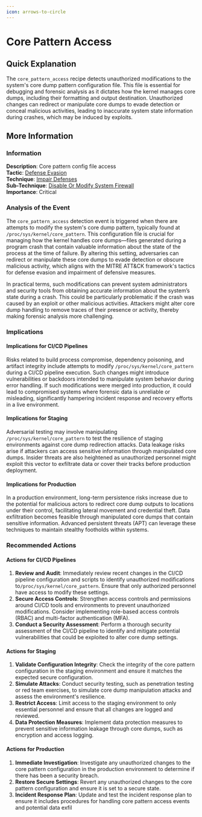 ```yaml
---
icon: arrows-to-circle
---
```


# Core Pattern Access

## Quick Explanation

The `core_pattern_access` recipe detects unauthorized modifications to the system's core dump pattern configuration file. This file is essential for debugging and forensic analysis as it dictates how the kernel manages core dumps, including their formatting and output destination. Unauthorized changes can redirect or manipulate core dumps to evade detection or conceal malicious activities, leading to inaccurate system state information during crashes, which may be induced by exploits.

## More Information

### Information

**Description**: Core pattern config file access  
**Tactic**: [Defense Evasion](https://jibril.garnet.ai/mitre/mitre/ta0005)  
**Technique**: [Impair Defenses](https://jibril.garnet.ai/mitre/mitre/ta0005/t1562)  
**Sub-Technique**: [Disable Or Modify System Firewall](https://jibril.garnet.ai/mitre/mitre/ta0005/t1562/t1562.004)  
**Importance**: Critical

### Analysis of the Event

The `core_pattern_access` detection event is triggered when there are attempts to modify the system's core dump pattern, typically found at `/proc/sys/kernel/core_pattern`. This configuration file is crucial for managing how the kernel handles core dumps—files generated during a program crash that contain valuable information about the state of the process at the time of failure. By altering this setting, adversaries can redirect or manipulate these core dumps to evade detection or obscure malicious activity, which aligns with the MITRE ATT\&CK framework's tactics for defense evasion and impairment of defensive measures.

In practical terms, such modifications can prevent system administrators and security tools from obtaining accurate information about the system’s state during a crash. This could be particularly problematic if the crash was caused by an exploit or other malicious activities. Attackers might alter core dump handling to remove traces of their presence or activity, thereby making forensic analysis more challenging.

### Implications

#### Implications for CI/CD Pipelines

Risks related to build process compromise, dependency poisoning, and artifact integrity include attempts to modify `/proc/sys/kernel/core_pattern` during a CI/CD pipeline execution. Such changes might introduce vulnerabilities or backdoors intended to manipulate system behavior during error handling. If such modifications were merged into production, it could lead to compromised systems where forensic data is unreliable or misleading, significantly hampering incident response and recovery efforts in a live environment.

#### Implications for Staging

Adversarial testing may involve manipulating `/proc/sys/kernel/core_pattern` to test the resilience of staging environments against core dump redirection attacks. Data leakage risks arise if attackers can access sensitive information through manipulated core dumps. Insider threats are also heightened as unauthorized personnel might exploit this vector to exfiltrate data or cover their tracks before production deployment.

#### Implications for Production

In a production environment, long-term persistence risks increase due to the potential for malicious actors to redirect core dump outputs to locations under their control, facilitating lateral movement and credential theft. Data exfiltration becomes feasible through manipulated core dumps that contain sensitive information. Advanced persistent threats (APT) can leverage these techniques to maintain stealthy footholds within systems.

### Recommended Actions

#### Actions for CI/CD Pipelines

1. **Review and Audit**: Immediately review recent changes in the CI/CD pipeline configuration and scripts to identify unauthorized modifications to`/proc/sys/kernel/core_pattern`. Ensure that only authorized personnel have access to modify these settings.
2. **Secure Access Controls**: Strengthen access controls and permissions around CI/CD tools and environments to prevent unauthorized modifications. Consider implementing role-based access controls (RBAC) and multi-factor authentication (MFA).
3. **Conduct a Security Assessment**: Perform a thorough security assessment of the CI/CD pipeline to identify and mitigate potential vulnerabilities that could be exploited to alter core dump settings.

#### Actions for Staging

1. **Validate Configuration Integrity**: Check the integrity of the core pattern configuration in the staging environment and ensure it matches the expected secure configuration.
2. **Simulate Attacks**: Conduct security testing, such as penetration testing or red team exercises, to simulate core dump manipulation attacks and assess the environment's resilience.
3. **Restrict Access**: Limit access to the staging environment to only essential personnel and ensure that all changes are logged and reviewed.
4. **Data Protection Measures**: Implement data protection measures to prevent sensitive information leakage through core dumps, such as encryption and access logging.

#### Actions for Production

1. **Immediate Investigation**: Investigate any unauthorized changes to the core pattern configuration in the production environment to determine if there has been a security breach.
2. **Restore Secure Settings**: Revert any unauthorized changes to the core pattern configuration and ensure it is set to a secure state.
3. **Incident Response Plan**: Update and test the incident response plan to ensure it includes procedures for handling core pattern access events and potential data exfil
